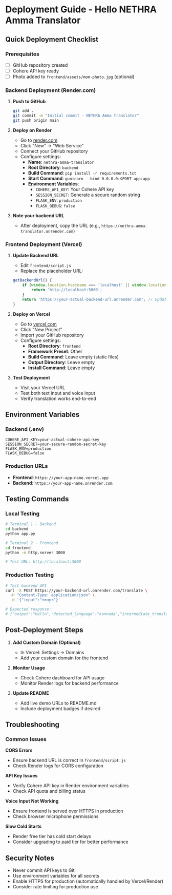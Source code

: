 # Deployment Guide - Hello NETHRA Amma Translator

## Quick Deployment Checklist

### Prerequisites
- [ ] GitHub repository created
- [ ] Cohere API key ready
- [ ] Photo added to `frontend/assets/mom-photo.jpg` (optional)

### Backend Deployment (Render.com)

1. **Push to GitHub**
   ```bash
   git add .
   git commit -m "Initial commit - NETHRA Amma translator"
   git push origin main
   ```

2. **Deploy on Render**
   - Go to [render.com](https://render.com)
   - Click "New" → "Web Service"
   - Connect your GitHub repository
   - Configure settings:
     - **Name**: `nethra-amma-translator`
     - **Root Directory**: `backend`
     - **Build Command**: `pip install -r requirements.txt`
     - **Start Command**: `gunicorn --bind 0.0.0.0:$PORT app:app`
     - **Environment Variables**:
       - `COHERE_API_KEY`: Your Cohere API key
       - `SESSION_SECRET`: Generate a secure random string
       - `FLASK_ENV`: `production`
       - `FLASK_DEBUG`: `false`

3. **Note your backend URL**
   - After deployment, copy the URL (e.g., `https://nethra-amma-translator.onrender.com`)

### Frontend Deployment (Vercel)

1. **Update Backend URL**
   - Edit `frontend/script.js`
   - Replace the placeholder URL:
   ```javascript
   getBackendUrl() {
       if (window.location.hostname === 'localhost' || window.location.hostname === '127.0.0.1') {
           return 'http://localhost:5000';
       }
       return 'https://your-actual-backend-url.onrender.com'; // Update this
   }
   ```

2. **Deploy on Vercel**
   - Go to [vercel.com](https://vercel.com)
   - Click "New Project"
   - Import your GitHub repository
   - Configure settings:
     - **Root Directory**: `frontend`
     - **Framework Preset**: Other
     - **Build Command**: Leave empty (static files)
     - **Output Directory**: Leave empty
     - **Install Command**: Leave empty

3. **Test Deployment**
   - Visit your Vercel URL
   - Test both text input and voice input
   - Verify translation works end-to-end

## Environment Variables

### Backend (.env)
```env
COHERE_API_KEY=your-actual-cohere-api-key
SESSION_SECRET=your-secure-random-secret-key
FLASK_ENV=production
FLASK_DEBUG=false
```

### Production URLs
- **Frontend**: `https://your-app-name.vercel.app`
- **Backend**: `https://your-app-name.onrender.com`

## Testing Commands

### Local Testing
```bash
# Terminal 1 - Backend
cd backend
python app.py

# Terminal 2 - Frontend  
cd frontend
python -m http.server 3000

# Test URL: http://localhost:3000
```

### Production Testing
```bash
# Test backend API
curl -X POST https://your-backend-url.onrender.com/translate \
  -H "Content-Type: application/json" \
  -d '{"input":"ನಮಸ್ಕಾರ"}'

# Expected response:
# {"output":"Hello","detected_language":"kannada","intermediate_translation":"Hello"}
```

## Post-Deployment Steps

1. **Add Custom Domain (Optional)**
   - In Vercel: Settings → Domains
   - Add your custom domain for the frontend

2. **Monitor Usage**
   - Check Cohere dashboard for API usage
   - Monitor Render logs for backend performance

3. **Update README**
   - Add live demo URLs to README.md
   - Include deployment badges if desired

## Troubleshooting

### Common Issues

**CORS Errors**
- Ensure backend URL is correct in `frontend/script.js`
- Check Render logs for CORS configuration

**API Key Issues**
- Verify Cohere API key in Render environment variables
- Check API quota and billing status

**Voice Input Not Working**
- Ensure frontend is served over HTTPS in production
- Check browser microphone permissions

**Slow Cold Starts**
- Render free tier has cold start delays
- Consider upgrading to paid tier for better performance

## Security Notes

- Never commit API keys to Git
- Use environment variables for all secrets
- Enable HTTPS for production (automatically handled by Vercel/Render)
- Consider rate limiting for production use